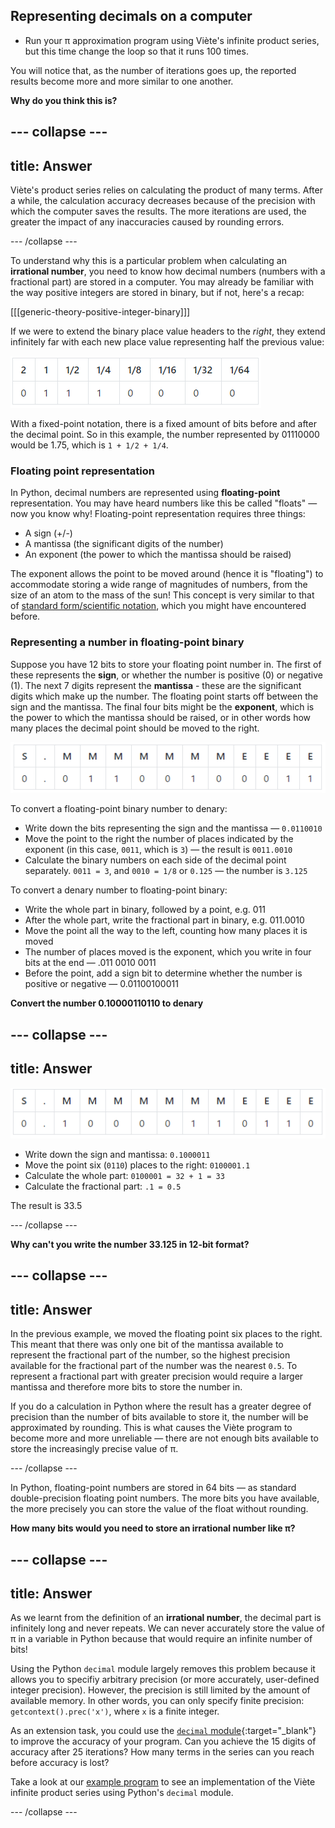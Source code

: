 ## Representing decimals on a computer

+ Run your π approximation program using Viète's infinite product series, but this time change the loop so that it runs 100 times.

You will notice that, as the number of iterations goes up, the reported results become more and more similar to one another.

**Why do you think this is?**

--- collapse ---
---
title: Answer
---
Viète's product series relies on calculating the product of many terms. After a while, the calculation accuracy decreases because of the precision with which the computer saves the results. The more iterations are used, the greater the impact of any inaccuracies caused by rounding errors.

--- /collapse ---

To understand why this is a particular problem when calculating an **irrational number**, you need to know how decimal numbers (numbers with a fractional part) are stored in a computer. You may already be familiar with the way positive integers are stored in binary, but if not, here's a recap:

[[[generic-theory-positive-integer-binary]]]

If we were to extend the binary place value headers to the _right_, they extend infinitely far with each new place value representing half the previous value:

![Binary fixed point](images/binary-fixed-point.png)

With a fixed-point notation, there is a fixed amount of bits before and after the decimal point. So in this example, the number represented by 01110000 would be 1.75, which is `1 + 1/2 + 1/4`.

### Floating point representation

In Python, decimal numbers are represented using **floating-point** representation. You may have heard numbers like this be called "floats" — now you know why! Floating-point representation requires three things:

- A sign (+/-)
- A mantissa (the significant digits of the number)
- An exponent (the power to which the mantissa should be raised)

The exponent allows the point to be moved around (hence it is "floating") to accommodate storing a wide range of magnitudes of numbers, from the size of an atom to the mass of the sun! This concept is very similar to that of [standard form/scientific notation](https://www.mathsisfun.com/numbers/scientific-notation.html), which you might have encountered before.

### Representing a number in floating-point binary

Suppose you have 12 bits to store your floating point number in. The first of these represents the **sign**, or whether the number is positive (0) or negative (1). The next 7 digits represent the **mantissa** - these are the significant digits which make up the number. The floating point starts off between the sign and the mantissa. The final four bits might be the **exponent**, which is the power to which the mantissa should be raised, or in other words how many places the decimal point should be moved to the right.

![Binary floating point](images/binary-floating-point.png)

To convert a floating-point binary number to denary:

+ Write down the bits representing the sign and the mantissa — `0.0110010`
+ Move the point to the right the number of places indicated by the exponent (in this case, `0011`, which is `3`) — the result is `0011.0010`
+ Calculate the binary numbers on each side of the decimal point separately. `0011 = 3`, and `0010 = 1/8` or `0.125` — the number is `3.125`

To convert a denary number to floating-point binary:

+ Write the whole part in binary, followed by a point, e.g. 011
+ After the whole part, write the fractional part in binary, e.g. 011.0010
+ Move the point all the way to the left, counting how many places it is moved
+ The number of places moved is the exponent, which you write in four bits at the end — .011 0010 0011
+ Before the point, add a sign bit to determine whether the number is positive or negative — 0.01100100011

**Convert the number 0.10000110110 to denary**

--- collapse ---
---
title: Answer
---
![Binary](images/binary-floating-point-answer.png)

- Write down the sign and mantissa: `0.1000011`
- Move the point six (`0110`) places to the right: `0100001.1`
- Calculate the whole part: `0100001 = 32 + 1 = 33`
- Calculate the fractional part: `.1 = 0.5`

The result is 33.5

--- /collapse ---

**Why can't you write the number 33.125 in 12-bit format?**

--- collapse ---
---
title: Answer
---
In the previous example, we moved the floating point six places to the right. This meant that there was only one bit of the mantissa available to represent the fractional part of the number, so the highest precision available for the fractional part of the number was the nearest `0.5`. To represent a fractional part with greater precision would require a larger mantissa and therefore more bits to store the number in.

If you do a calculation in Python where the result has a greater degree of precision than the number of bits available to store it, the number will be approximated by rounding. This is what causes the Viète program to become more and more unreliable — there are not enough bits available to store the increasingly precise value of π.

--- /collapse ---

In Python, floating-point numbers are stored in 64 bits — as standard double-precision floating point numbers. The more bits you have available, the more precisely you can store the value of the float without rounding.

**How many bits would you need to store an irrational number like π?**

--- collapse ---
---
title: Answer
---
As we learnt from the definition of an **irrational number**, the decimal part is infinitely long and never repeats. We can never accurately store the value of π in a variable in Python because that would require an infinite number of bits!

Using the Python `decimal` module largely removes this problem because it allows you to specifiy arbitrary precision (or more accurately, user-defined integer precision). However, the precision is still limited by the amount of available memory. In other words, you can only specify finite precision: `getcontext().prec('x')`, where `x` is a finite integer.

As an extension task, you could use the [`decimal` module](https://docs.python.org/3/library/decimal.html?highlight=decimal#module-decimal){:target="_blank"} to improve the accuracy of your program. Can you achieve the 15 digits of accuracy after 25 iterations? How many terms in the series can you reach before accuracy is lost?

Take a look at our [example program](resources/pi_viete.py) to see an implementation of the Viète infinite product series using Python's `decimal` module.

--- /collapse ---
